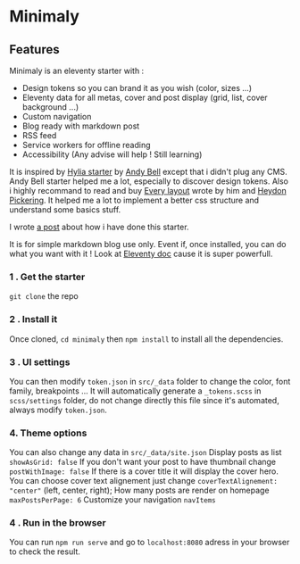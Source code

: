 # Minimaly

## Features
Minimaly is an eleventy starter with :  
- Design tokens so you can brand it as you wish (color, sizes ...)
- Eleventy data for all metas, cover and post display (grid, list, cover background ...)
- Custom navigation
- Blog ready with markdown post
- RSS feed
- Service workers for offline reading
- Accessibility (Any advise will help ! Still learning)

It is inspired by [Hylia starter](https://github.com/hankchizljaw/hylia) by [Andy Bell](https://hankchizljaw.com/) except that i didn't plug any CMS. Andy Bell starter helped me a lot, especially to discover design tokens. Also i highly recommand to read and buy [Every layout](https://absolutely.every-layout.dev/) wrote by him and [Heydon Pickering](http://www.heydonworks.com/). It helped me a lot to implement a better css structure and understand some basics stuff.  

I wrote [a post](https://lea-tortay.com/journal/eleventy-starter-guide/) about how i have done this starter.

It is for simple markdown blog use only. Event if, once installed, you can do what you want with it !
Look at [Eleventy doc](https://www.11ty.io/) cause it is super powerfull. 

### 1 . Get the starter
`git clone` the repo

### 2 . Install it
Once cloned, `cd minimaly` then `npm install` to install all the dependencies. 

### 3 . UI settings
You can then modify `token.json` in `src/_data` folder to change the color, font family, breakpoints ... It will automatically generate a `_tokens.scss` in `scss/settings` folder, do not change directly this file since it's automated, always modify `token.json`.

### 4. Theme options
You can also change any data in `src/_data/site.json` 
Display posts as list `showAsGrid: false`
If you don't want your post to have thumbnail change `postWithImage: false`
If there is a cover title it will display the cover hero. You can choose cover text alignement just change `coverTextAlignement: "center"` (left, center, right);
How many posts are render on homepage `maxPostsPerPage: 6`
Customize your navigation `navItems`

### 4 . Run in the browser
You can run `npm run serve` and go to `localhost:8080` adress in your browser to check the result.


